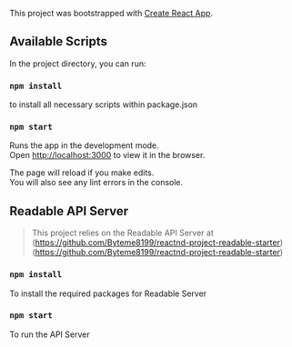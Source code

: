 This project was bootstrapped with [Create React App](https://github.com/facebookincubator/create-react-app).

## Available Scripts

In the project directory, you can run:

### `npm install`

to install all necessary scripts within package.json

### `npm start`

Runs the app in the development mode.<br>
Open [http://localhost:3000](http://localhost:3000) to view it in the browser.

The page will reload if you make edits.<br>
You will also see any lint errors in the console.

## Readable API Server

> This project relies on the Readable API Server at (https://github.com/Byteme8199/reactnd-project-readable-starter)(https://github.com/Byteme8199/reactnd-project-readable-starter)

### `npm install`

To install the required packages for Readable Server

### `npm start`

To run the API Server